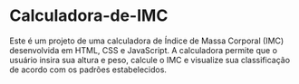 # Calculadora-de-IMC
Este é um projeto de uma calculadora de Índice de Massa Corporal (IMC) desenvolvida em HTML, CSS e JavaScript. A calculadora permite que o usuário insira sua altura e peso, calcule o IMC e visualize sua classificação de acordo com os padrões estabelecidos.
